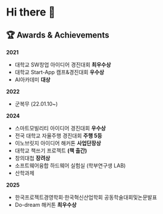 # Hi there 👋

## 🏆 Awards & Achievements

**2021**
- 대학교 SW창업 아이디어 경진대회 **최우수상**
- 대학교 Start-App 캠프&경진대회 **우수상**
- AI아카데미 **대상**

**2022**
- 군복무 (22.01.10~)

**2024**
- 스마트모빌리티 아이디어 경진대회 **우수상**
- 전국 대학교 자율주행 경진대회 **주행 5등**
- 이노브릿지 아이디어 해커톤 **사업단장상**
- 대학교 책쓰기 프로젝트 **(책 출간)**
- 창의대첩 **장려상**
- 소프트웨어융합 하드웨어 실험실 (학부연구생 LAB)
- 산학과제

**2025**
- 한국프로젝트경영학회·한국혁신산업학회 공동학술대회및논문발표
- Do-dream 해커톤 **최우수상**
